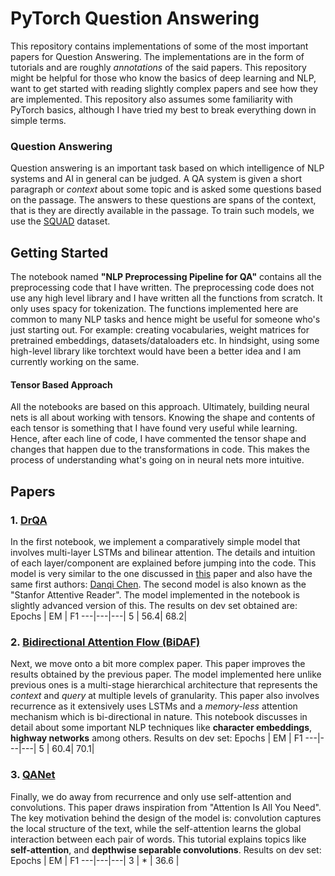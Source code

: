 # PyTorch Question Answering
This repository contains implementations of some of the most important papers for Question Answering. The implementations are in the form of tutorials and are roughly *annotations* of the said papers. This repository might be helpful for those who know the basics of deep learning and NLP, want to get started with reading slightly complex papers and see how they are implemented. This repository also assumes some familiarity with PyTorch basics, although I have tried my best to break everything down in simple terms. 
### Question Answering
Question answering is an important task based on which intelligence of NLP systems and AI in general can be judged. A QA system is given a short paragraph or *context* about some topic and is asked some questions based on the passage. The answers to these questions are spans of the context, that is they are directly available in the passage. To train such models, we use the [SQUAD](https://arxiv.org/abs/1606.05250) dataset.

## Getting Started
The notebook named __"NLP Preprocessing Pipeline for QA"__ contains all the preprocessing code that I have written. The preprocessing code does not use any high level library and I have written all the functions from scratch. It only uses spacy for tokenization. The functions implemented here are common to many NLP tasks and hence might be useful for someone who's just starting out. For example: creating vocabularies, weight matrices for pretrained embeddings, datasets/dataloaders etc. 
In hindsight, using some high-level library like torchtext would have been a better idea and I am currently working on the same.

#### Tensor Based Approach
All the notebooks are based on this approach. Ultimately, building neural nets is all about working with tensors. Knowing the shape and contents of each tensor is something that I have found very useful while learning. Hence, after each line of code, I have commented the tensor shape and changes that happen due to the transformations in code. This makes the process of understanding what's going on in neural nets more intuitive.

## Papers
### 1. [DrQA](https://arxiv.org/abs/1704.00051) 
In the first notebook, we implement a comparatively simple model that involves multi-layer LSTMs and bilinear attention. The details  and intuition of each layer/component are explained before jumping into the code. This model is very similar to the one discussed in [this](https://arxiv.org/pdf/1606.02858v2.pdf) paper and also have the same first authors: [Danqi Chen](https://www.cs.princeton.edu/~danqic/). The second model is also known as the "Stanfor Attentive Reader". The model implemented in the notebook is slightly advanced version of this. The results on dev set obtained are:
Epochs | EM | F1
---|---|---|
5 | 56.4| 68.2|


### 2. [Bidirectional Attention Flow (BiDAF)](https://arxiv.org/abs/1611.01603)
Next, we move onto a bit more complex paper. This paper improves the results obtained by the previous paper. The model implemented here unlike previous ones is a multi-stage hierarchical architecture that represents the *context* and *query* at multiple levels of granularity. This paper also involves recurrence as it extensively uses LSTMs and a *memory-less* attention mechanism which is bi-directional in nature. This notebook discusses in detail about some important NLP techniques like __character embeddings__, __highway networks__ among others. Results on dev set:
Epochs | EM | F1
---|---|---|
5 | 60.4| 70.1|
 
### 3. [QANet](https://arxiv.org/abs/1804.09541)
Finally, we do away from recurrence and only use self-attention and convolutions. This paper draws inspiration from "Attention Is All You Need". The key motivation behind the design of the model is: convolution captures the local structure of the text, while the self-attention learns the global interaction between each pair of words. This tutorial explains topics like __self-attention__, and __depthwise separable convolutions__. Results on dev set:
Epochs | EM | F1
---|---|---|
3 | * | 36.6 |


